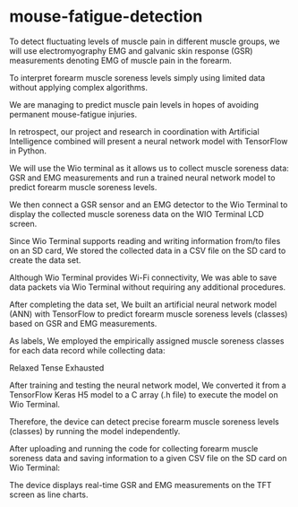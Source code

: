 # mouse-fatigue-detection

To detect fluctuating levels of muscle pain in different muscle groups, we will use electromyography EMG and galvanic skin response (GSR) measurements denoting EMG of muscle pain in the forearm. 

To interpret forearm muscle soreness levels simply using limited data without applying complex algorithms. 

We are managing to predict muscle pain levels in hopes of avoiding permanent mouse-fatigue injuries.

In retrospect, our project and research in coordination with Artificial Intelligence combined will present a neural network model with TensorFlow in Python. 

We will use the Wio terminal as it allows us to collect muscle soreness data: GSR and EMG measurements and run a trained neural network model to predict forearm muscle soreness levels. 

We then connect a GSR sensor and an EMG detector to the Wio Terminal to display the collected muscle soreness data on the WIO Terminal LCD screen.

Since Wio Terminal supports reading and writing information from/to files on an SD card, We stored the collected data in a CSV file on the SD card to create the data set. 

Although Wio Terminal provides Wi-Fi connectivity, We was able to save data packets via Wio Terminal without requiring any additional procedures.
 
After completing the data set, We built an artificial neural network model (ANN) with TensorFlow to predict forearm muscle soreness levels (classes) based on GSR and EMG measurements. 

As labels, We employed the empirically assigned muscle soreness classes for each data record while collecting data:

Relaxed
Tense
Exhausted

After training and testing the neural network model, We converted it from a TensorFlow Keras H5 model to a C array (.h file) to execute the model on Wio Terminal. 

Therefore, the device can detect precise forearm muscle soreness levels (classes) by running the model independently.

After uploading and running the code for collecting forearm muscle soreness data and saving information to a given CSV file on the SD card on Wio Terminal:

The device displays real-time GSR and EMG measurements on the TFT screen as line charts.
